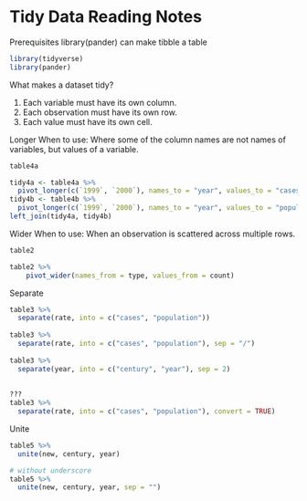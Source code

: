 # Tidy Data Reading Notes 

Prerequisites
library(pander) can make tibble a table
```r
library(tidyverse)
library(pander)
```

What makes a dataset tidy?
1. Each variable must have its own column.
2. Each observation must have its own row.
3. Each value must have its own cell.


Longer
When to use: Where some of the column names are not names of variables, but values of a variable.

```r
table4a

tidy4a <- table4a %>% 
  pivot_longer(c(`1999`, `2000`), names_to = "year", values_to = "cases")
tidy4b <- table4b %>% 
  pivot_longer(c(`1999`, `2000`), names_to = "year", values_to = "population")
left_join(tidy4a, tidy4b)

```

Wider
When to use: When an observation is scattered across multiple rows.
```r
table2

table2 %>%
    pivot_wider(names_from = type, values_from = count)
```

Separate
```r
table3 %>% 
  separate(rate, into = c("cases", "population"))
  
table3 %>% 
  separate(rate, into = c("cases", "population"), sep = "/")
  
table3 %>% 
  separate(year, into = c("century", "year"), sep = 2)
 
 
??? 
table3 %>% 
  separate(rate, into = c("cases", "population"), convert = TRUE)
```

Unite
```r
table5 %>% 
  unite(new, century, year)

# without underscore
table5 %>% 
  unite(new, century, year, sep = "")
  

```



